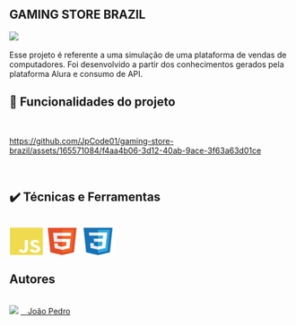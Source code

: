 ## GAMING STORE BRAZIL

<p align="left">
<img loading="lazy" src="https://img.shields.io/badge/STATUS-FINALIZADO-GRAY?style=for-the-badge"/>
</p>

<p style="font-size: 15;">  Esse projeto é referente a uma simulação de uma plataforma de vendas de computadores. Foi desenvolvido a partir dos conhecimentos gerados pela plataforma Alura e consumo de API.
</p>

## 🔨 Funcionalidades do projeto

<br>


https://github.com/JpCode01/gaming-store-brazil/assets/165571084/f4aa4b06-3d12-40ab-9ace-3f63a63d01ce


<br>

## ✔️ Técnicas e Ferramentas
<br>
<div style="display: inline_block">
  <img align="center" alt="jp-Js" height="50" width="60" src="https://raw.githubusercontent.com/devicons/devicon/master/icons/javascript/javascript-plain.svg">
  <img align="center" alt="jp-HTML" height="50" width="60" src="https://raw.githubusercontent.com/devicons/devicon/master/icons/html5/html5-original.svg">
  <img align="center" alt="jp-CSS" height="50" width="60" src="https://raw.githubusercontent.com/devicons/devicon/master/icons/css3/css3-original.svg">
</div>


## Autores
<br>

<img loading="lazy" src="https://avatars.githubusercontent.com/u/165571084?s=400&u=1ee1c679eda8112d1334f93a326df74fda32ee1d&v=4" width=115>
  <a href:"https://github.com/JpCode01"><u>ㅤJoão Pedro</u></a>
</img> 
